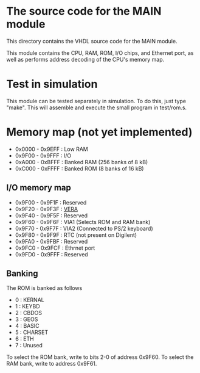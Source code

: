 # The source code for the MAIN module #

This directory contains the VHDL source code for the MAIN module.

This module contains the CPU, RAM, ROM, I/O chips, and Ethernet port, as well
as performs address decoding of the CPU's memory map.

# Test in simulation
This module can be tested separately in simulation. To do this, just type
"make". This will assemble and execute the small program in test/rom.s.

# Memory map (not yet implemented)
* 0x0000 - 0x9EFF : Low RAM
* 0x9F00 - 0x9FFF : I/O
* 0xA000 - 0xBFFF : Banked RAM (256 banks of 8 kB)
* 0xC000 - 0xFFFF : Banked ROM (8 banks of 16 kB)

## I/O memory map
* 0x9F00 - 0x9F1F : Reserved
* 0x9F20 - 0x9F3F : [VERA](../vera/README.md)
* 0x9F40 - 0x9F5F : Reserved
* 0x9F60 - 0x9F6F : VIA1 (Selects ROM and RAM bank)
* 0x9F70 - 0x9F7F : VIA2 (Connected to PS/2 keyboard)
* 0x9F80 - 0x9F9F : RTC (not present on Digilent)
* 0x9FA0 - 0x9FBF : Reserved
* 0x9FC0 - 0x9FCF : Ethrnet port
* 0x9FD0 - 0x9FFF : Reserved

## Banking
The ROM is banked as follows
* 0 : KERNAL
* 1 : KEYBD
* 2 : CBDOS
* 3 : GEOS
* 4 : BASIC
* 5 : CHARSET
* 6 : ETH
* 7 : Unused

To select the ROM bank, write to bits 2-0 of address 0x9F60.
To select the RAM bank, write to address 0x9F61.

